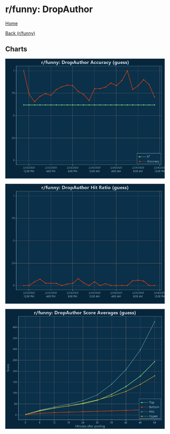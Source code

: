 # r/funny: DropAuthor

[Home](../../index.md)

[Back (r/funny)](../guess_funny.md)

## Charts

![r/funny R² (guess)](../../images/models/guess_funny_DropAuthor_Accuracy.png "r/funny R² (guess)")

![r/funny Hit Ratio (guess)](../../images/models/guess_funny_DropAuthor_HitRatio.png "r/funny Hit Ratio (guess)")

![r/funny Score Averages (guess)](../../images/models/guess_funny_DropAuthor_Scores.png "r/funny Score Averages (guess)")

